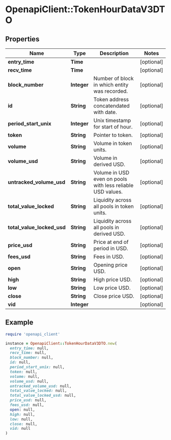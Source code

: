 # OpenapiClient::TokenHourDataV3DTO

## Properties

| Name | Type | Description | Notes |
| ---- | ---- | ----------- | ----- |
| **entry_time** | **Time** |  | [optional] |
| **recv_time** | **Time** |  | [optional] |
| **block_number** | **Integer** | Number of block in which entity was recorded. | [optional] |
| **id** | **String** | Token address concatendated with date. | [optional] |
| **period_start_unix** | **Integer** | Unix timestamp for start of hour. | [optional] |
| **token** | **String** | Pointer to token. | [optional] |
| **volume** | **String** | Volume in token units. | [optional] |
| **volume_usd** | **String** | Volume in derived USD. | [optional] |
| **untracked_volume_usd** | **String** | Volume in USD even on pools with less reliable USD values. | [optional] |
| **total_value_locked** | **String** | Liquidity across all pools in token units. | [optional] |
| **total_value_locked_usd** | **String** | Liquidity across all pools in derived USD. | [optional] |
| **price_usd** | **String** | Price at end of period in USD. | [optional] |
| **fees_usd** | **String** | Fees in USD. | [optional] |
| **open** | **String** | Opening price USD. | [optional] |
| **high** | **String** | High price USD. | [optional] |
| **low** | **String** | Low price USD. | [optional] |
| **close** | **String** | Close price USD. | [optional] |
| **vid** | **Integer** |  | [optional] |

## Example

```ruby
require 'openapi_client'

instance = OpenapiClient::TokenHourDataV3DTO.new(
  entry_time: null,
  recv_time: null,
  block_number: null,
  id: null,
  period_start_unix: null,
  token: null,
  volume: null,
  volume_usd: null,
  untracked_volume_usd: null,
  total_value_locked: null,
  total_value_locked_usd: null,
  price_usd: null,
  fees_usd: null,
  open: null,
  high: null,
  low: null,
  close: null,
  vid: null
)
```

